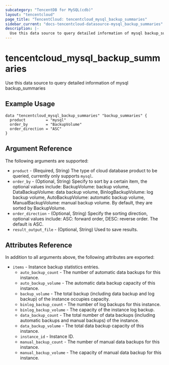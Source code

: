 ```yaml
---
subcategory: "TencentDB for MySQL(cdb)"
layout: "tencentcloud"
page_title: "TencentCloud: tencentcloud_mysql_backup_summaries"
sidebar_current: "docs-tencentcloud-datasource-mysql_backup_summaries"
description: |-
  Use this data source to query detailed information of mysql backup_summaries
---
```


# tencentcloud_mysql_backup_summaries

Use this data source to query detailed information of mysql backup_summaries

## Example Usage

```hcl
data "tencentcloud_mysql_backup_summaries" "backup_summaries" {
  product         = "mysql"
  order_by        = "BackupVolume"
  order_direction = "ASC"
}
```

## Argument Reference

The following arguments are supported:

* `product` - (Required, String) The type of cloud database product to be queried, currently only supports `mysql`.
* `order_by` - (Optional, String) Specify to sort by a certain item, the optional values include: BackupVolume: backup volume, DataBackupVolume: data backup volume, BinlogBackupVolume: log backup volume, AutoBackupVolume: automatic backup volume, ManualBackupVolume: manual backup volume. By default, they are sorted by BackupVolume.
* `order_direction` - (Optional, String) Specify the sorting direction, optional values include: ASC: forward order, DESC: reverse order. The default is ASC.
* `result_output_file` - (Optional, String) Used to save results.

## Attributes Reference

In addition to all arguments above, the following attributes are exported:

* `items` - Instance backup statistics entries.
  * `auto_backup_count` - The number of automatic data backups for this instance.
  * `auto_backup_volume` - The automatic data backup capacity of this instance.
  * `backup_volume` - The total backup (including data backup and log backup) of the instance occupies capacity.
  * `binlog_backup_count` - The number of log backups for this instance.
  * `binlog_backup_volume` - The capacity of the instance log backup.
  * `data_backup_count` - The total number of data backups (including automatic backups and manual backups) of the instance.
  * `data_backup_volume` - The total data backup capacity of this instance.
  * `instance_id` - Instance ID.
  * `manual_backup_count` - The number of manual data backups for this instance.
  * `manual_backup_volume` - The capacity of manual data backup for this instance.


